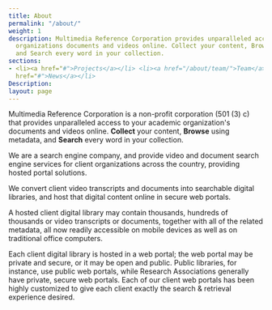 ```yaml
---
title: About
permalink: "/about/"
weight: 1
description: Multimedia Reference Corporation provides unparalleled access to your
  organizations documents and videos online. Collect your content, Browse using metadata,
  and Search every word in your collection.
sections:
- <li><a href="#">Projects</a></li> <li><a href="/about/team/">Team</a></li> <li><a
  href="#">News</a></li>
Description: 
layout: page
---
```


Multimedia Reference Corporation is a non-profit corporation (501 (3) c) that provides unparalleled access to your academic organization's documents and videos online. **Collect** your content, **Browse** using metadata, and **Search** every word in your collection.

We are a search engine company, and provide video and document search engine services for client organizations across the country, providing hosted portal solutions.

We convert client video transcripts and documents into searchable digital libraries, and host that digital content online in secure web portals.

A hosted client digital library may contain thousands, hundreds of thousands or video transcripts or documents, together with all of the related metadata, all now readily accessible on mobile devices as well as on traditional office computers.

Each client digital library is hosted in a web portal; the web portal may be private and secure, or it may be open and public. Public libraries, for instance, use public web portals, while Research Associations generally have private, secure web portals. Each of our client web portals has been highly customized to give each client exactly the search & retrieval experience desired.
